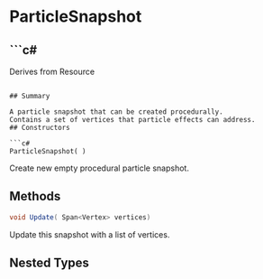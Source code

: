 # ParticleSnapshot

## ```c#
Derives from Resource
```

## Summary

A particle snapshot that can be created procedurally.
Contains a set of vertices that particle effects can address.
## Constructors

```c#
ParticleSnapshot( ) 
```
Create new empty procedural particle snapshot.
## Methods

```c#
void Update( Span<Vertex> vertices) 
```
Update this snapshot with a list of vertices.
## Nested Types

